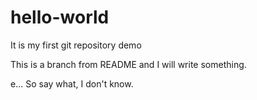 # hello-world
It is my first git repository demo

This is a branch from README and I will write something.

e... So say what, I don't know.
